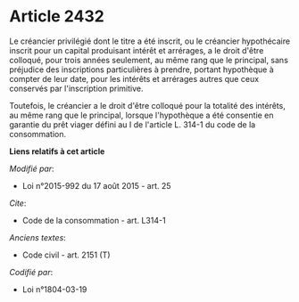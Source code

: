 # Article 2432

Le créancier privilégié dont le titre a été inscrit, ou le créancier hypothécaire inscrit pour un capital produisant intérêt
et arrérages, a le droit d'être colloqué, pour trois années seulement, au même rang que le principal, sans préjudice des
inscriptions particulières à prendre, portant hypothèque à compter de leur date, pour les intérêts et arrérages autres que
ceux conservés par l'inscription primitive. 

Toutefois, le créancier a le droit d'être colloqué pour la totalité des intérêts, au même rang que le principal, lorsque
l'hypothèque a été consentie en garantie du prêt viager défini au I de l'article L. 314-1 du code de la consommation.

**Liens relatifs à cet article**

_Modifié par_:

  - Loi n°2015-992 du 17 août 2015 - art. 25

_Cite_:

  - Code de la consommation - art. L314-1

_Anciens textes_:

  - Code civil - art. 2151 (T)

_Codifié par_:

  - Loi n°1804-03-19
